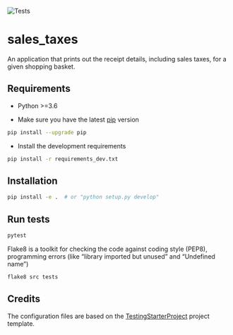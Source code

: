 ![Tests](https://github.com/ElMehdi-E/sales_taxes/actions/workflows/tests.yml/badge.svg)

# sales_taxes

An application that prints out the receipt details, including sales taxes, for a given shopping basket.

## Requirements

- Python >=3.6

- Make sure you have the latest [pip](https://pip.pypa.io/en/stable/) version
```bash
pip install --upgrade pip
```

- Install the development requirements
```bash
pip install -r requirements_dev.txt 
```

## Installation

```bash
pip install -e .  # or "python setup.py develop"
```

## Run tests

```bash
pytest
```

Flake8 is a toolkit for checking the code against coding style (PEP8), programming errors (like “library imported but unused” and “Undefined name”)

```bash
flake8 src tests
```

## Credits
The configuration files are based on the [TestingStarterProject](https://github.com/mCodingLLC/SlapThatLikeButton-TestingStarterProject) project template.

